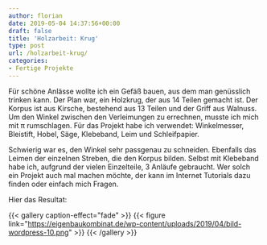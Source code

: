```yaml
---
author: florian
date: 2019-05-04 14:37:56+00:00
draft: false
title: 'Holzarbeit: Krug'
type: post
url: /holzarbeit-krug/
categories:
- Fertige Projekte
---
```





Für schöne Anlässe wollte ich ein Gefäß bauen, aus dem man genüsslich trinken kann. Der Plan war, ein Holzkrug, der aus 14 Teilen gemacht ist. Der Korpus ist aus Kirsche, bestehend aus 13 Teilen und der Griff aus Walnuss. Um den Winkel zwischen den Verleimungen zu errechnen, musste ich mich mit π rumschlagen. Für das Projekt habe ich verwendet: Winkelmesser, Bleistift, Hobel, Säge, Klebeband, Leim und Schleifpapier. 





<!-- more -->





Schwierig war es, den Winkel sehr passgenau zu schneiden. Ebenfalls das Leimen der einzelnen Streben, die den Korpus bilden. Selbst mit Klebeband habe ich, aufgrund der vielen Einzelteile, 3 Anläufe gebraucht. Wer solch ein Projekt auch mal machen möchte, der kann im Internet Tutorials dazu finden oder einfach mich Fragen. 







Hier das Resultat: 





{{< gallery caption-effect="fade" >}}
{{< figure link="https://eigenbaukombinat.de/wp-content/uploads/2019/04/bild-wordpress-10.png" >}}
{{< /gallery >}}



